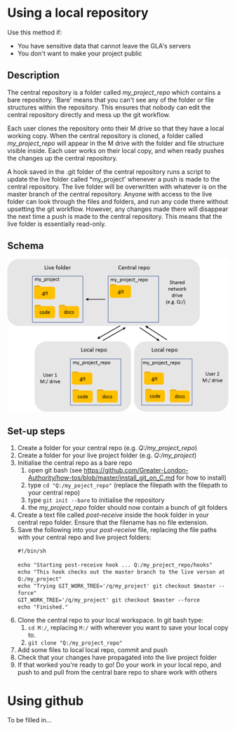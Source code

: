 # Using a local repository 
Use this method if:
- You have sensitive data that cannot leave the GLA's servers
- You don't want to make your project public

## Description
The central repository is a folder called *my_project_repo* which contains a bare repository.  'Bare' means that you can't see any of the folder or file structures within the repository.  This ensures that nobody can edit the central repository directly and mess up the git workflow.

Each user clones the repository onto their M drive so that they have a local working copy.  When the central repository is cloned, a folder called *my_project_repo* will appear in the M drive with the folder and file structure visible inside.  Each user works on their local copy, and when ready pushes the changes up the central repository.

A hook saved in the .git folder of the central repository runs a script to update the live folder called *my_project' whenever a push is made to the central repository.  The live folder will be overwritten with whatever is on the master branch of the central repository.  Anyone with access to the live folder can look through the files and folders, and run any code there without upsetting the git workflow.  However, any changes made there will disappear the next time a push is made to the central repository.  This means that the live folder is essentially read-only.

## Schema
![alt text](pics/git_local_workflow.png)

## Set-up steps
1. Create a folder for your central repo (e.g. *Q:/my_project_repo*)
1. Create a folder for your live project folder (e.g. *Q:/my_project*)
1. Initialise the central repo as a bare repo
    1. open git bash (see https://github.com/Greater-London-Authority/how-tos/blob/master/install_git_on_C.md for how to install)
    1. type `cd "Q:/my_poject_repo"` (replace the filepath with the filepath to your central repo)
    1. type `git init --bare` to initialise the repository
    1. the *my_project_repo* folder should now contain a bunch of git folders    
1. Create a text file called *post-receive* inside the hook folder in your central repo folder.  Ensure that the filename has no file extension.
1. Save the following into your *post-receive* file, replacing the file paths with your central repo and live project folders: 
    ```
    #!/bin/sh
  
    echo "Starting post-receive hook ... Q:/my_project_repo/hooks"
    echo "This hook checks out the master branch to the live verson at Q:/my_project"
    echo "Trying GIT_WORK_TREE='/q/my_project' git checkout $master --force"
    GIT_WORK_TREE='/q/my_project' git checkout $master --force
    echo "Finished."
    ```
1. Clone the central repo to your local workspace. In git bash type:
    1. `cd M:/`, replacing `M:/` with wherever you want to save your local copy to.
    1. `git clone "Q:/my_project_repo"`
1. Add some files to local local repo, commit and push
1. Check that your changes have propagated into the live project folder
1. If that worked you're ready to go! Do your work in your local repo, and push to and pull from the central bare repo to share work with others

# Using github
To be filled in... 
